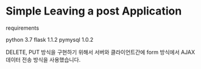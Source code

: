 # Simple Leaving a post Application

requirements

python 3.7
flask 1.1.2
pymysql 1.0.2

DELETE, PUT 방식을 구현하기 위해서 서버와 클라이언트간에 form 방식에서 AJAX 데이터 전송 방식을 사용했습니다.
